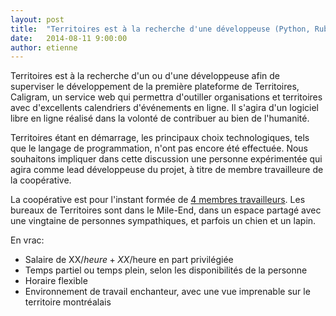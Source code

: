 ```yaml
---
layout: post
title:  "Territoires est à la recherche d'une développeuse (Python, Ruby ou autre)"
date:   2014-08-11 9:00:00
author: etienne
---
```


Territoires est à la recherche d'un ou d'une développeuse afin de superviser le développement de la première plateforme de Territoires, Caligram, un service web qui permettra d'outiller organisations et territoires avec d'excellents calendriers d'événements en ligne. Il s'agira d'un logiciel libre en ligne réalisé dans la volonté de contribuer au bien de l'humanité.

Territoires étant en démarrage, les principaux choix technologiques, tels que le langage de programmation, n'ont pas encore été effectuée. Nous souhaitons impliquer dans cette discussion une personne expérimentée qui agira comme lead développeuse du projet, à titre de membre travailleure de la coopérative.

La coopérative est pour l'instant formée de [4 membres travailleurs](/equipe/). Les bureaux de Territoires sont dans le Mile-End, dans un espace partagé avec une vingtaine de personnes sympathiques, et parfois un chien et un lapin.

En vrac:

+ Salaire de XX$/heure + XX$/heure en part privilégiée
+ Temps partiel ou temps plein, selon les disponibilités de la personne
+ Horaire flexible
+ Environnement de travail enchanteur, avec une vue imprenable sur le territoire montréalais
